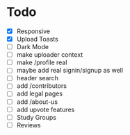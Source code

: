 # Todo
- [x] Responsive
- [x] Upload Toasts
- [ ] Dark Mode
- [ ] make uploader context
- [ ] make /profile real
- [ ] maybe add real signin/signup as well
- [ ] header search
- [ ] add /contributors
- [ ] add legal pages
- [ ] add /about-us
- [ ] add upvote features
- [ ] Study Groups
- [ ] Reviews